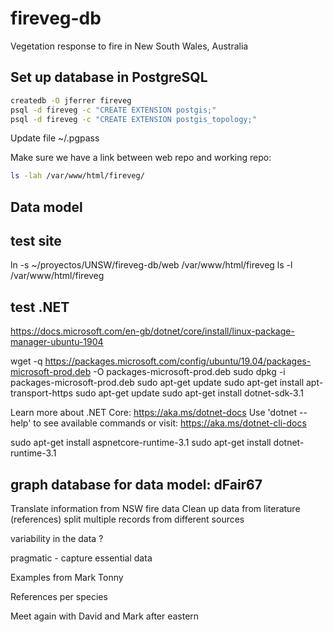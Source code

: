 # fireveg-db
Vegetation response to fire in New South Wales, Australia

## Set up database in PostgreSQL

```sh
createdb -O jferrer fireveg
psql -d fireveg -c "CREATE EXTENSION postgis;"
psql -d fireveg -c "CREATE EXTENSION postgis_topology;"
```
Update file ~/.pgpass


Make sure we have a link between web repo and working repo:

```sh
ls -lah /var/www/html/fireveg/

```

## Data model

## test site
ln -s ~/proyectos/UNSW/fireveg-db/web /var/www/html/fireveg
ls -l /var/www/html/fireveg

## test .NET
https://docs.microsoft.com/en-gb/dotnet/core/install/linux-package-manager-ubuntu-1904

wget -q https://packages.microsoft.com/config/ubuntu/19.04/packages-microsoft-prod.deb -O packages-microsoft-prod.deb
sudo dpkg -i packages-microsoft-prod.deb
sudo apt-get update
sudo apt-get install apt-transport-https
sudo apt-get update
sudo apt-get install dotnet-sdk-3.1

Learn more about .NET Core: https://aka.ms/dotnet-docs
Use 'dotnet --help' to see available commands or visit: https://aka.ms/dotnet-cli-docs


sudo apt-get install aspnetcore-runtime-3.1
sudo apt-get install dotnet-runtime-3.1

## graph database for data model: dFair67


Translate information from NSW fire data
Clean up data from literature (references)
split multiple records from different sources

variability in the data ?

pragmatic - capture essential data

Examples from Mark
Tonny

References per species

Meet again with David and Mark after eastern
